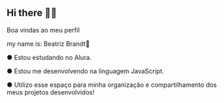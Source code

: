 ## Hi there 👋🏼

Boa vindas ao meu perfil

my name is: Beatriz Brandt👯 

● Estou estudando no Alura.

● Estou me desenvolvendo na linguagem JavaScript.

● Utilizo esse espaço para minha organização e compartilhamento dos meus projetos desenvolvidos!

